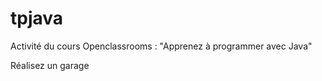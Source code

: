 # tpjava


Activité du cours Openclassrooms : "Apprenez à programmer avec Java"

Réalisez un garage
